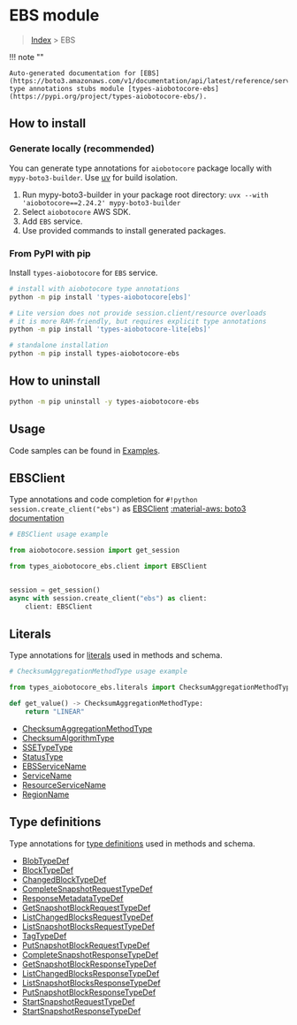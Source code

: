 # EBS module

> [Index](../README.md) > EBS


!!! note ""

    Auto-generated documentation for [EBS](https://boto3.amazonaws.com/v1/documentation/api/latest/reference/services/ebs.html#ebs)
    type annotations stubs module [types-aiobotocore-ebs](https://pypi.org/project/types-aiobotocore-ebs/).

## How to install

### Generate locally (recommended)

You can generate type annotations for `aiobotocore` package locally with `mypy-boto3-builder`.
Use [uv](https://docs.astral.sh/uv/getting-started/installation/) for build isolation.

1. Run mypy-boto3-builder in your package root directory: `uvx --with 'aiobotocore==2.24.2' mypy-boto3-builder`
1. Select `aiobotocore` AWS SDK.
1. Add `EBS` service.
1. Use provided commands to install generated packages.



### From PyPI with pip

Install `types-aiobotocore` for `EBS` service.

```bash
# install with aiobotocore type annotations
python -m pip install 'types-aiobotocore[ebs]'

# Lite version does not provide session.client/resource overloads
# it is more RAM-friendly, but requires explicit type annotations
python -m pip install 'types-aiobotocore-lite[ebs]'

# standalone installation
python -m pip install types-aiobotocore-ebs
```



## How to uninstall

```bash
python -m pip uninstall -y types-aiobotocore-ebs
```

## Usage

Code samples can be found in [Examples](./usage.md).

## EBSClient

Type annotations and code completion for  `#!python session.create_client("ebs")` as [EBSClient](./client.md)
[:material-aws: boto3 documentation](https://boto3.amazonaws.com/v1/documentation/api/latest/reference/services/ebs.html#EBS.Client)

```python
# EBSClient usage example

from aiobotocore.session import get_session

from types_aiobotocore_ebs.client import EBSClient


session = get_session()
async with session.create_client("ebs") as client:
    client: EBSClient
```








## Literals

Type annotations for [literals](./literals.md) used in methods and schema.

```python
# ChecksumAggregationMethodType usage example

from types_aiobotocore_ebs.literals import ChecksumAggregationMethodType

def get_value() -> ChecksumAggregationMethodType:
    return "LINEAR"
```

- [ChecksumAggregationMethodType](./literals.md#checksumaggregationmethodtype)
- [ChecksumAlgorithmType](./literals.md#checksumalgorithmtype)
- [SSETypeType](./literals.md#ssetypetype)
- [StatusType](./literals.md#statustype)
- [EBSServiceName](./literals.md#ebsservicename)
- [ServiceName](./literals.md#servicename)
- [ResourceServiceName](./literals.md#resourceservicename)
- [RegionName](./literals.md#regionname)




## Type definitions

Type annotations for [type definitions](./type_defs.md) used in methods and schema.

- [BlobTypeDef](./type_defs.md#blobtypedef)
- [BlockTypeDef](./type_defs.md#blocktypedef)
- [ChangedBlockTypeDef](./type_defs.md#changedblocktypedef)
- [CompleteSnapshotRequestTypeDef](./type_defs.md#completesnapshotrequesttypedef)
- [ResponseMetadataTypeDef](./type_defs.md#responsemetadatatypedef)
- [GetSnapshotBlockRequestTypeDef](./type_defs.md#getsnapshotblockrequesttypedef)
- [ListChangedBlocksRequestTypeDef](./type_defs.md#listchangedblocksrequesttypedef)
- [ListSnapshotBlocksRequestTypeDef](./type_defs.md#listsnapshotblocksrequesttypedef)
- [TagTypeDef](./type_defs.md#tagtypedef)
- [PutSnapshotBlockRequestTypeDef](./type_defs.md#putsnapshotblockrequesttypedef)
- [CompleteSnapshotResponseTypeDef](./type_defs.md#completesnapshotresponsetypedef)
- [GetSnapshotBlockResponseTypeDef](./type_defs.md#getsnapshotblockresponsetypedef)
- [ListChangedBlocksResponseTypeDef](./type_defs.md#listchangedblocksresponsetypedef)
- [ListSnapshotBlocksResponseTypeDef](./type_defs.md#listsnapshotblocksresponsetypedef)
- [PutSnapshotBlockResponseTypeDef](./type_defs.md#putsnapshotblockresponsetypedef)
- [StartSnapshotRequestTypeDef](./type_defs.md#startsnapshotrequesttypedef)
- [StartSnapshotResponseTypeDef](./type_defs.md#startsnapshotresponsetypedef)

